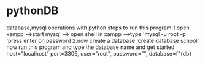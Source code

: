 # pythonDB
database,mysql operations with python
steps to run this program
1.open xampp  -->start mysql --> open shell in xampp -->type 'mysql -u root -p 'press enter on password
2.now create a database 'create database school'
now run this program
and type the database name and get started
host="localhost"
port=3306,
user="root",
password="",
database=f"{db}
